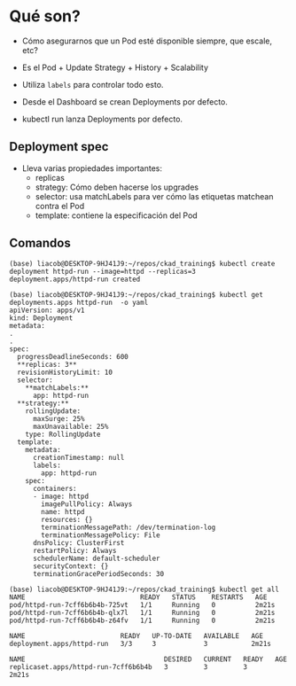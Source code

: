 # Qué son?

- Cómo asegurarnos que un Pod esté disponible siempre, que escale, etc?

- Es el Pod + Update Strategy + History + Scalability

- Utiliza ``labels`` para controlar todo esto.

- Desde el Dashboard se crean Deployments por defecto.

- kubectl run lanza Deployments por defecto.

## Deployment spec

- Lleva varias propiedades importantes:
    - replicas
    - strategy: Cómo deben hacerse los upgrades
    - selector: usa matchLabels para ver cómo las etiquetas matchean contra el Pod
    - template: contiene la especificación del Pod

## Comandos
```
(base) liacob@DESKTOP-9HJ41J9:~/repos/ckad_training$ kubectl create deployment httpd-run --image=httpd --replicas=3
deployment.apps/httpd-run created
```
```
(base) liacob@DESKTOP-9HJ41J9:~/repos/ckad_training$ kubectl get deployments.apps httpd-run  -o yaml
apiVersion: apps/v1
kind: Deployment
metadata:
.
.
spec:
  progressDeadlineSeconds: 600
  **replicas: 3**
  revisionHistoryLimit: 10
  selector:
    **matchLabels:**
      app: httpd-run
  **strategy:**
    rollingUpdate:
      maxSurge: 25%
      maxUnavailable: 25%
    type: RollingUpdate
  template:
    metadata:
      creationTimestamp: null
      labels:
        app: httpd-run
    spec:
      containers:
      - image: httpd
        imagePullPolicy: Always
        name: httpd
        resources: {}
        terminationMessagePath: /dev/termination-log
        terminationMessagePolicy: File
      dnsPolicy: ClusterFirst
      restartPolicy: Always
      schedulerName: default-scheduler
      securityContext: {}
      terminationGracePeriodSeconds: 30
```
```
(base) liacob@DESKTOP-9HJ41J9:~/repos/ckad_training$ kubectl get all
NAME                             READY   STATUS    RESTARTS   AGE
pod/httpd-run-7cff6b6b4b-725vt   1/1     Running   0          2m21s
pod/httpd-run-7cff6b6b4b-qlx7l   1/1     Running   0          2m21s
pod/httpd-run-7cff6b6b4b-z64fv   1/1     Running   0          2m21s

NAME                        READY   UP-TO-DATE   AVAILABLE   AGE
deployment.apps/httpd-run   3/3     3            3           2m21s

NAME                                   DESIRED   CURRENT   READY   AGE
replicaset.apps/httpd-run-7cff6b6b4b   3         3         3       2m21s
```